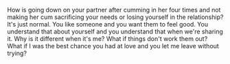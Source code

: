 
How is going down on your partner after cumming in her four times and not making her cum sacrificing your needs or losing yourself in the relationship? It's just normal. You like someone and you want them to feel good. You understand that about yourself and you understand that when we're sharing it. Why is it different when it's me? What if things don't work them out? What if I was the best chance you had at love and you let me leave without trying?
